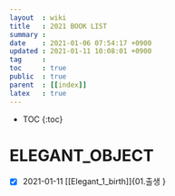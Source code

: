 ```yaml
---
layout  : wiki
title   : 2021 BOOK LIST
summary : 
date    : 2021-01-06 07:54:17 +0900
updated : 2021-01-11 10:08:01 +0900
tag     : 
toc     : true
public  : true
parent  : [[index]]
latex   : true
---
```

* TOC
{:toc}

# ELEGANT_OBJECT
* [X] 2021-01-11 [[Elegant_1_birth]]{01.출생 }
